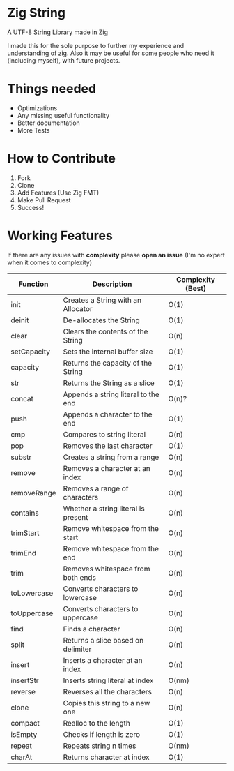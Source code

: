 # Zig String
A UTF-8 String Library made in Zig

I made this for the sole purpose to further my experience and understanding of zig.
Also it may be useful for some people who need it (including myself), with future projects.

# Things needed
- Optimizations
- Any missing useful functionality
- Better documentation
- More Tests

# How to Contribute
1. Fork
2. Clone
3. Add Features (Use Zig FMT)
4. Make Pull Request
5. Success!

# Working Features
If there are any issues with <b>complexity</b> please <b>open an issue</b>
(I'm no expert when it comes to complexity)

Function      | Description                          | Complexity (Best)
--------------|--------------------------------------|-----------
init          | Creates a String with an Allocator   | O(1)
deinit        | De-allocates the String              | O(1)
clear         | Clears the contents of the String    | O(n)
setCapacity   | Sets the internal buffer size        | O(1)
capacity      | Returns the capacity of the String   | O(1)
str           | Returns the String as a slice        | O(1)
concat        | Appends a string literal to the end  | O(n)?
push          | Appends a character to the end       | O(1)
cmp           | Compares to string literal           | O(n)
pop           | Removes the last character           | O(1)
substr        | Creates a string from a range        | O(n)
remove        | Removes a character at an index      | O(n)
removeRange   | Removes a range of characters        | O(n)
contains      | Whether a string literal is present  | O(n)
trimStart     | Remove whitespace from the start     | O(n)
trimEnd       | Remove whitespace from the end       | O(n)
trim          | Removes whitespace from both ends    | O(n)
toLowercase   | Converts characters to lowercase     | O(n)
toUppercase   | Converts characters to uppercase     | O(n)
find          | Finds a character                    | O(n)
split         | Returns a slice based on delimiter   | O(n)
insert        | Inserts a character at an index      | O(n)
insertStr     | Inserts string literal at index      | O(nm)
reverse       | Reverses all the characters          | O(n)
clone         | Copies this string to a new one      | O(n)
compact       | Realloc to the length                | O(1)
isEmpty       | Checks if length is zero             | O(1)
repeat        | Repeats string n times               | O(nm)
charAt        | Returns character at index           | O(1)
